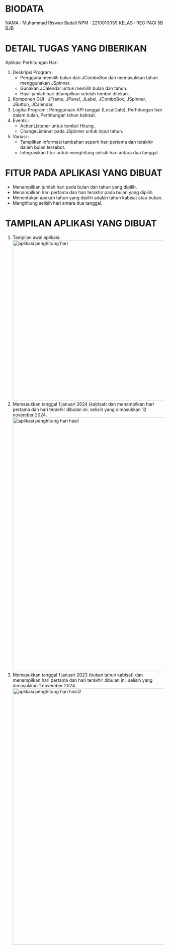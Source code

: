 # BIODATA 
NAMA  : Muhammad Riswan Badali
NPM   : 2210010039
KELAS : REG PAGI 5B BJB

# DETAIL TUGAS YANG DIBERIKAN
Aplikasi Perhitungan Hari<br>
1. Deskripsi Program :<br>
   - Pengguna memilih bulan dari JComboBox dan memasukkan tahun menggunakan JSpinner.<br>
   - Gunakan JCalendar untuk memilih bulan dan tahun.<br>
   - Hasil jumlah hari ditampilkan setelah tombol ditekan.<br>
2. Komponen GUI : JFrame, JPanel, JLabel, JComboBox, JSpinner, JButton, JCalendar.<br>
3. Logika Program : Penggunaan API tanggal (LocalDate), Perhitungan hari dalam bulan, Perhitungan tahun kabisat.<br>
4. Events :<br>
   - ActionListener untuk tombol Hitung.<br>
   - ChangeListener pada JSpinner untuk input tahun.<br>
5. Variasi :<br>
   - Tampilkan informasi tambahan seperti hari pertama dan terakhir dalam bulan tersebut.<br>
   - Integrasikan fitur untuk menghitung selisih hari antara dua tanggal.<br>

# FITUR PADA APLIKASI YANG DIBUAT
- Menampilkan jumlah hari pada bulan dan tahun yang dipilih.<br>
- Menampilkan hari pertama dan hari terakhir pada bulan yang dipilih.<br>
- Menentukan apakah tahun yang dipilih adalah tahun kabisat atau bukan.<br>
- Menghitung selisih hari antara dua tanggal.<br>

# TAMPILAN APLIKASI YANG DIBUAT
1. Tampilan awal aplikasi.<br>
<img width="509" alt="aplikasi penghitung hari" src="https://github.com/user-attachments/assets/c5893d5f-c0c4-4d45-a926-32221003a637"><br>
2. Memasukkan tanggal 1 januari 2024 (kabisat) dan menampilkan hari pertama dan hari terakhir dibulan ini. selisih yang dimasukkan 12 november 2024.<br>
<img width="805" alt="aplikasi penghitung hari hasil" src="https://github.com/user-attachments/assets/af95dba2-59d0-4e7f-91d8-e599c6980c20"><br>
3. Memasukkan tanggal 1 januari 2023 (bukan tahun kabisat) dan menampilkan hari pertama dan hari terakhir dibulan ini. selisih yang dimasukkan 1 november 2024.<br>
<img width="814" alt="aplikasi penghitung hari hasil2" src="https://github.com/user-attachments/assets/06bfcea0-d3f7-4f32-ac64-3aefa104efe8"><br>
